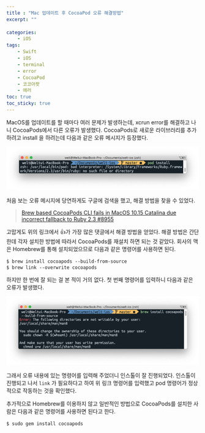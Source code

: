 ```yaml
---
title : "Mac 업데이트 후 CocoaPod 오류 해결방법"
excerpt: ""

categories:
    - iOS
tags:
    - Swift
    - iOS
    - terminal
    - error
    - CocoaPod
    - 코코아팟
    - 에러
toc: true
toc_sticky: true
---
```


MacOS를 업데이트를 할 때마다 여러 문제가 발생하는데, xcrun error를 해결하고 나니 CocoaPods에서 다른 오류가 발생했다. CocoaPods로 새로운 라이브러리를 추가하려고 install 을 하려는데 다음과 같은 오류 메시지가 등장했다.

![CocoaPods 에러](/assets/images/posts/iOS/2020-12-04-1/1.png)

처음 보는 오류 메시지에 당연하게도 구글에 검색을 했고, 해결 방법을 찾을 수 있었다. 

> [Brew based CocoaPods CLI fails in MacOS 10.15 Catalina due incorrect fallback to Ruby 2.3 #8955](https://github.com/CocoaPods/CocoaPods/issues/8955)

고맙게도 위의 링크에서 👍가 가장 많은 댓글에서 해결 방법을 얻었다. 해결 방법은 간단한데 각자 설치한 방법에 따라서 CocoaPods를 재설치 하면 되는 것 같았다. 회사의 맥은 Homebrew를 통해 설치되었으므로 다음과 같은 명령어를 사용하면 된다.

```
$ brew install cocoapods --build-from-source
$ brew link --overwrite cocoapods
```

하지만 한 번에 잘 되는 걸 본 적이 거의 없다. 첫 번째 명령어를 입력하니 다음과 같은 오류가 발생했다.

![brew 설치 에러](/assets/images/posts/iOS/2020-12-04-1/2.png)

그래서 오류 내용에 있는 명령어를 입력해 주었더니 인스톨이 잘 진행되었다. 인스톨이 진행되고 나서 `link` 가 필요하다고 하여 위 링크 명령어를 입력했고 pod 명령어가 정상적으로 작동하는 것을 확인했다.

추가적으로 Homebrew를 이용하지 않고 일반적인 방법으로 CocoaPods를 설치한 사람은 다음과 같은 명령어를 사용하면 된다고 한다.

```
$ sudo gem install cocoapods
```